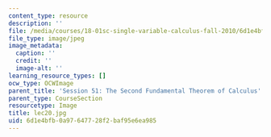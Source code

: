 ```yaml
---
content_type: resource
description: ''
file: /media/courses/18-01sc-single-variable-calculus-fall-2010/6d1e4bfb0a97647728f2baf95e6ea985_lec20.jpg
file_type: image/jpeg
image_metadata:
  caption: ''
  credit: ''
  image-alt: ''
learning_resource_types: []
ocw_type: OCWImage
parent_title: 'Session 51: The Second Fundamental Theorem of Calculus'
parent_type: CourseSection
resourcetype: Image
title: lec20.jpg
uid: 6d1e4bfb-0a97-6477-28f2-baf95e6ea985
---
```


